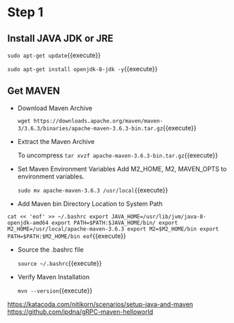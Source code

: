 # Step 1
## Install JAVA JDK or JRE

`sudo apt-get update`{{execute}}

`sudo apt-get install openjdk-8-jdk -y`{{execute}}

## Get MAVEN
* Download Maven Archive

   `wget https://downloads.apache.org/maven/maven-3/3.6.3/binaries/apache-maven-3.6.3-bin.tar.gz`{{execute}}

* Extract the Maven Archive

   To uncompress `tar xvzf apache-maven-3.6.3-bin.tar.gz`{{execute}}

* Set Maven Environment Variables
   Add M2_HOME, M2, MAVEN_OPTS to environment variables.

   `sudo mv apache-maven-3.6.3 /usr/local`{{execute}}

* Add Maven bin Directory Location to System Path
   
`cat << 'eof' >> ~/.bashrc
export JAVA_HOME=/usr/lib/jvm/java-8-openjdk-amd64
export PATH=$PATH:$JAVA_HOME/bin/
export M2_HOME=/usr/local/apache-maven-3.6.3
export M2=$M2_HOME/bin
export PATH=$PATH:$M2_HOME/bin
eof`{{execute}}

* Source the .bashrc file

   `source ~/.bashrc`{{execute}}

* Verify Maven Installation

   `mvn --version`{{execute}}

https://katacoda.com/nitikorn/scenarios/setup-java-and-maven
https://github.com/jpdna/gRPC-maven-helloworld